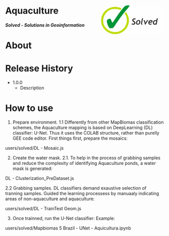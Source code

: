 <div class="fluid-row" id="header">
    <div id="column">
        <div class = "blocks">
            <img src='./misc/solved-logo.jpeg' height='auto' width='200' align='right'>
        </div>
    </div>
    <h1 class="title toc-ignore">Aquaculture</h1>
    <h4 class="author"><em>Solved - Solutions in Geoinformation</em></h4>
</div>

# About

# Release History

* 1.0.0
    * Description

# How to use

1. Prepare environment.
1.1 Differently from other MapBiomas classification schemes, the Aquaculture mapping is based on DeepLearning (DL) classifier: U-Net. Thus it uses the COLAB structure, rather than purelly GEE code editor. First things first, prepare the mosaics:

users/solved/DL - Mosaic.js

2. Create the water mask.
2.1. To help in the process of grabbing samples and reduce the complexity of identifying Aquaculture ponds, a water mask is generated:

DL - Clusterization_PreDataset.js

2.2 Grabbing samples. DL classifiers demand exaustive selection of tranning samples. Guided the learning processess by manuaaly indicating areas of non-aquaculture and aquaculture:

users/solved/DL - TrainTest Geom.js

3. Once trainned, run the U-Net classifier:
Example:

users/solved/Mapbiomas 5 Brazil - UNet - Aquicultura.ipynb
